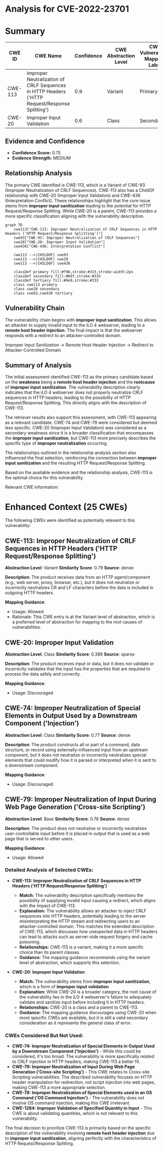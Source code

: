 # Analysis for CVE-2022-23701

# Summary

| CWE ID | CWE Name | Confidence | CWE Abstraction Level | CWE Vulnerability Mapping Label | CWE-Vulnerability Mapping Notes |
|---|---|---|---|---|---|
| CWE-113 | Improper Neutralization of CRLF Sequences in HTTP Headers ('HTTP Request/Response Splitting') | 0.9 | Variant | Primary | Allowed |
| CWE-20 | Improper Input Validation | 0.6 | Class | Secondary | Discouraged |

## Evidence and Confidence

*   **Confidence Score:** 0.75
*   **Evidence Strength:** MEDIUM

## Relationship Analysis
The primary CWE identified is CWE-113, which is a Variant of CWE-93 (Improper Neutralization of CRLF Sequences). CWE-113 also has a ChildOf relationship with CWE-20 (Improper Input Validation) and CWE-436 (Interpretation Conflict). These relationships highlight that the core issue stems from **improper input sanitization** leading to the potential for HTTP Request/Response Splitting. While CWE-20 is a parent, CWE-113 provides a more specific classification aligning with the vulnerability description.

```mermaid
graph TD
    cwe113["CWE-113: Improper Neutralization of CRLF Sequences in HTTP Headers ('HTTP Request/Response Splitting')"]
    cwe93["CWE-93: Improper Neutralization of CRLF Sequences"]
    cwe20["CWE-20: Improper Input Validation"]
    cwe436["CWE-436: Interpretation Conflict"]

    cwe113 -->|CHILDOF| cwe93
    cwe113 -->|CHILDOF| cwe20
    cwe113 -->|CHILDOF| cwe436

    classDef primary fill:#f96,stroke:#333,stroke-width:2px
    classDef secondary fill:#69f,stroke:#333
    classDef tertiary fill:#9e9,stroke:#333
    class cwe113 primary
    class cwe20 secondary
    class cwe93,cwe436 tertiary
```

## Vulnerability Chain
The vulnerability chain begins with **improper input sanitization**. This allows an attacker to supply invalid input to the iLO 4 webserver, leading to a **remote host header injection**. The final impact is that the webserver responds with a redirect to an attacker-controlled domain.

Improper Input Sanitization -> Remote Host Header Injection -> Redirect to Attacker-Controlled Domain

## Summary of Analysis
The initial assessment identified CWE-113 as the primary candidate based on the **weakness** being a **remote host header injection** and the **rootcause** of **improper input sanitization**. The vulnerability description clearly indicates that the iLO 4 webserver does not properly neutralize CRLF sequences in HTTP headers, leading to the possibility of HTTP Request/Response Splitting. This directly aligns with the description of CWE-113.

The retriever results also support this assessment, with CWE-113 appearing as a relevant candidate. CWE-74 and CWE-79 were considered but deemed less specific. CWE-20 (Improper Input Validation) was considered as a secondary weakness since it is a broader classification that encompasses the **improper input sanitization**, but CWE-113 more precisely describes the specific type of **improper neutralization** occurring.

The relationships outlined in the relationship analysis section also influenced the final selection, reinforcing the connection between **improper input sanitization** and the resulting HTTP Request/Response Splitting.

Based on the available evidence and the relationship analysis, CWE-113 is the optimal choice for this vulnerability.

Relevant CWE Information:

# Enhanced Context (25 CWEs)
The following CWEs were identified as potentially relevant to this vulnerability:

## CWE-113: Improper Neutralization of CRLF Sequences in HTTP Headers ('HTTP Request/Response Splitting')
**Abstraction Level**: Variant
**Similarity Score**: 0.79
**Source**: dense

**Description**:
The product receives data from an HTTP agent/component (e.g., web server, proxy, browser, etc.), but it does not neutralize or incorrectly neutralizes CR and LF characters before the data is included in outgoing HTTP headers.

**Mapping Guidance**:
- Usage: Allowed
- Rationale: This CWE entry is at the Variant level of abstraction, which is a preferred level of abstraction for mapping to the root causes of vulnerabilities.

## CWE-20: Improper Input Validation
**Abstraction Level**: Class
**Similarity Score**: 0.388
**Source**: sparse

**Description**:
The product receives input or data, but it does
        not validate or incorrectly validates that the input has the
        properties that are required to process the data safely and
        correctly.

**Mapping Guidance**:
- Usage: Discouraged

## CWE-74: Improper Neutralization of Special Elements in Output Used by a Downstream Component ('Injection')
**Abstraction Level**: Class
**Similarity Score**: 0.77
**Source**: dense

**Description**:
The product constructs all or part of a command, data structure, or record using externally-influenced input from an upstream component, but it does not neutralize or incorrectly neutralizes special elements that could modify how it is parsed or interpreted when it is sent to a downstream component.

**Mapping Guidance**:
- Usage: Discouraged

## CWE-79: Improper Neutralization of Input During Web Page Generation ('Cross-site Scripting')
**Abstraction Level**: Base
**Similarity Score**: 0.76
**Source**: dense

**Description**:
The product does not neutralize or incorrectly neutralizes user-controllable input before it is placed in output that is used as a web page that is served to other users.

**Mapping Guidance**:
- Usage: Allowed

### Detailed Analysis of Selected CWEs:

*   **CWE-113: Improper Neutralization of CRLF Sequences in HTTP Headers ('HTTP Request/Response Splitting')**
    *   **Match:** The vulnerability description specifically mentions the possibility of supplying invalid input causing a redirect, which aligns with the impact of CWE-113.
    *   **Explanation:** The vulnerability allows an attacker to inject CRLF sequences into HTTP headers, potentially leading to the server misinterpreting the HTTP stream and redirecting users to an attacker-controlled domain. This matches the extended description of CWE-113, which discusses how unexpected data in HTTP headers can lead to attacks such as server-side request forgery and cache poisoning.
    *   **Relationships:** CWE-113 is a variant, making it a more specific choice than its parent classes.
    *   **Guidance:** The mapping guidance recommends using the variant level of abstraction, which supports this selection.

*   **CWE-20: Improper Input Validation**
    *   **Match:** The vulnerability stems from **improper input sanitization**, which is a form of **improper input validation**.
    *   **Explanation:** While CWE-20 is a broader category, the root cause of the vulnerability lies in the iLO 4 webserver's failure to adequately validate and sanitize input before including it in HTTP headers.
    *   **Relationships:** CWE-20 is a class and a parent to CWE-113.
    *   **Guidance:** The mapping guidance discourages using CWE-20 when more specific CWEs are available, but it is still a valid secondary consideration as it represents the general class of error.

### CWEs Considered But Not Used:

*   **CWE-74: Improper Neutralization of Special Elements in Output Used by a Downstream Component ('Injection')** - While this could be considered, it's too broad. The vulnerability is more specifically related to CRLF injection in HTTP headers, making CWE-113 a better fit.
*   **CWE-79: Improper Neutralization of Input During Web Page Generation ('Cross-site Scripting')** - This CWE relates to Cross-site Scripting vulnerabilities. The described vulnerability focuses on HTTP header manipulation for redirection, not script injection into web pages, making CWE-113 a more appropriate selection.
*   **CWE-78: Improper Neutralization of Special Elements used in an OS Command ('OS Command Injection')** - The vulnerability does not involve OS command injection, making this CWE irrelevant.
*   **CWE-1284: Improper Validation of Specified Quantity in Input** - This CWE is about validating quantities, which is not relevant to this vulnerability.

The final decision to prioritize CWE-113 is primarily based on the specific description of the vulnerability involving **remote host header injection** due to **improper input sanitization**, aligning perfectly with the characteristics of HTTP Request/Response Splitting.